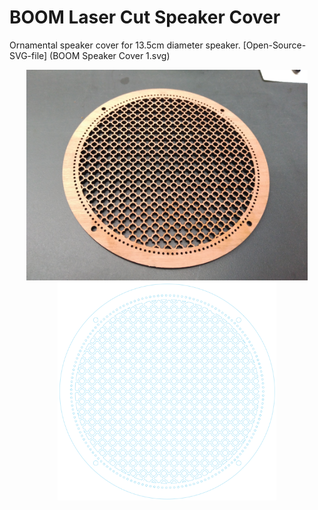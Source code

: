 # BOOM Laser Cut Speaker Cover

Ornamental speaker cover for 13.5cm diameter speaker.
[Open-Source-SVG-file] (BOOM Speaker Cover 1.svg)

<p align="center">
  <img src="pics/BOOM Speaker Cover 1.jpg" width="450"/>
  <img src="pics/BOOM Speaker Cover 1 svg preview.png" width="350"/>
</p>
